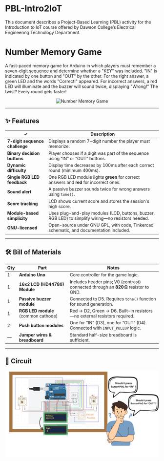 # PBL-Intro2IoT
This document describes a Project-Based Learning (PBL) activity for the Introduction to IoT course offered by Dawson College’s Electrical Engineering Technology Department.

# Number Memory Game

A fast-paced memory game for Arduino in which players must remember a seven-digit sequence and determine whether a "KEY" was included. "IN" is indicated by one button and "OUT" by the other.  For the right answer, a green LED and the words "Correct!" appeared.  For incorrect answers, a red LED will illuminate and the buzzer will sound twice, displaying "Wrong!"  The twist?  Every round gets faster!

<p align="center">
  <img src="docs/Project Diagram2.png" width="480" alt="Number Memory Game">
</p>




---

## ✨ Features 

| ✓ | Description |
|---|-------------|
| **7-digit sequence challenge** | Displays a random 7-digit number the player must memorize. |
| **Binary decision buttons** | Player chooses if a digit was part of the sequence using “IN” or “OUT” buttons. |
| **Dynamic difficulty** | Display time decreases by 100ms after each correct round (minimum 400ms). |
| **Single RGB LED feedback** | One RGB LED module lights **green** for correct answers and **red** for incorrect ones. |
| **Sound alert** | A passive buzzer sounds twice for wrong answers using `tone()`. |
| **Score tracking** | LCD shows current score and stores the session's high score. |
| **Module-based simplicity** | Uses plug-and-play modules (LCD, buttons, buzzer, RGB LED) to simplify wiring—no resistors needed. |
| **GNU-licensed** | Open-source under GNU GPL, with code, Tinkercad schematic, and documentation included. |

---

## 🛠 Bill of Materials 

| Qty | Part | Notes |
|-----|------|-------|
| 1 | **Arduino Uno** | Core controller for the game logic. |
| 1 | **16x2 LCD (HD44780) Module** | Includes header pins; V0 (contrast) connected through an **820 Ω** resistor to GND. |
| 1 | **Passive buzzer module** | Connected to D5. Requires `tone()` function for sound generation. |
| 1 | **RGB LED module** (common cathode) | Red → D2, Green → D6. Built-in resistors—no external resistors required. |
| 2 | **Push button modules** | One for “IN” (D3), one for “OUT” (D4). Connected with `INPUT_PULLUP` logic. |
| — | **Jumper wires & breadboard** | Standard half-size breadboard is sufficient. |

---

## 🔌 Circuit

<p align="center">
  <img src="docs/Project Diagram.png" width="600" alt="Fritzing schematic">
</p>

